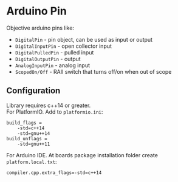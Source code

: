 # Arduino Pin

Objective arduino pins like:
- `DigitalPin` - pin object, can be used as input or output
- `DigitalInputPin` - open collector input
- `DigitalPulledPin` - pulled input
- `DigitalOutputPin` - output
- `AnalogInputPin` - analog input
- `ScopedOn/Off` - RAII switch that turns off/on when out of scope

## Configuration
Library requires c++14 or greater.  
For PlatformIO. Add to `platformio.ini`:
```
build_flags =
	-std=c++14
	-std=gnu++14
build_unflags =
	-std=gnu++11
```

For Arduino IDE. At boards package installation folder create `platform.local.txt`:
```
compiler.cpp.extra_flags=-std=c++14
```